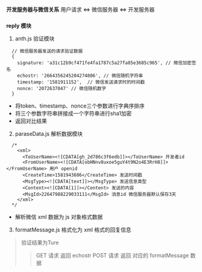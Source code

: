**开发服务器与微信关系**
  用户请求 <=> 微信服务器 <=> 开发服务器

### 
**reply 模块**
  1. anth.js 验证模块

  ```
    // 微信服务器发送的请求验证数据
    {
      signature: 'a31c12b9cf471fe4fa1787c5a27fa85e3685c965', // 微信加密签名
      echostr: '2664356245204274806', // 微信随机字符串
      timestamp: '1581911152',  // 微信发送请求时的时间戳
      nonce: '2072637047' // 微信随机数字
    }
  ```
  - 将token、timestamp、nonce三个参数进行字典序排序
  - 将三个参数字符串拼接成一个字符串进行sha1加密
  - 返回对比结果

  2. paraseData.js 解析数据模块

  ```
    /*
      <xml>
        <ToUserName><![CDATA[gh_2d786c3f6edb]]></ToUserName> 开发者id
        <FromUserName><![CDATA[obHNnv8uxoe5guY4t9N2o4E3RrH8]]></FromUserName> 用户 openid
        <CreateTime>1581943606</CreateTime> 发送时间戳
        <MsgType><![CDATA[text]]></MsgType> 发送信息类型
        <Content><![CDATA[1]]></Content> 发送的内容
        <MsgId>22647988229033111</MsgId> 消息id 微信服务器默认保存3天
      </xml>
    */
  ```
  - 解析微信 xml 数据为 js 对象格式数据

  3. formatMessage.js 格式化为 xml 格式的回复信息

  > 验证结果为Ture
  >>  GET 请求 返回 echostr
  >>  POST 请求 返回 对应的 formatMessage 数据




